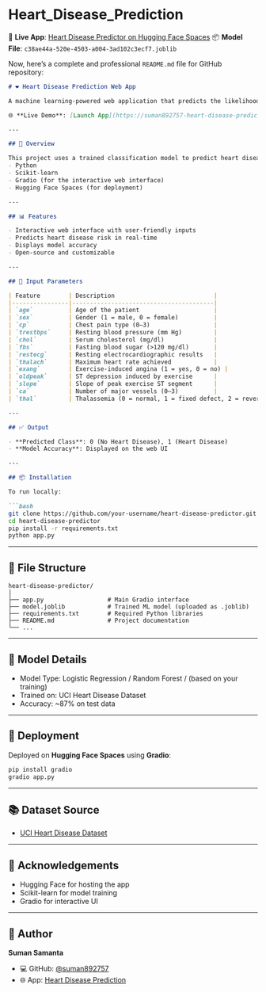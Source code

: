 # Heart_Disease_Prediction

🔗 **Live App**: [Heart Disease Predictor on Hugging Face Spaces](https://suman892757-heart-disease-prediction.hf.space/?__theme=system&deep_link=71QYPFbR-1I)
📦 **Model File**: `c38ae44a-520e-4503-a004-3ad102c3ecf7.joblib`

Now, here’s a complete and professional `README.md` file for GitHub repository:

````markdown
# ❤️ Heart Disease Prediction Web App

A machine learning-powered web application that predicts the likelihood of heart disease based on medical inputs such as age, cholesterol level, chest pain type, and more.

🌐 **Live Demo**: [Launch App](https://suman892757-heart-disease-prediction.hf.space/?__theme=system&deep_link=71QYPFbR-1I)

---

## 🧠 Overview

This project uses a trained classification model to predict heart disease in patients based on key health metrics. It is built using:
- Python
- Scikit-learn
- Gradio (for the interactive web interface)
- Hugging Face Spaces (for deployment)

---

## 📊 Features

- Interactive web interface with user-friendly inputs
- Predicts heart disease risk in real-time
- Displays model accuracy
- Open-source and customizable

---

## 🏥 Input Parameters

| Feature        | Description                            |
|----------------|----------------------------------------|
| `age`          | Age of the patient                     |
| `sex`          | Gender (1 = male, 0 = female)          |
| `cp`           | Chest pain type (0–3)                  |
| `trestbps`     | Resting blood pressure (mm Hg)         |
| `chol`         | Serum cholesterol (mg/dl)              |
| `fbs`          | Fasting blood sugar (>120 mg/dl)       |
| `restecg`      | Resting electrocardiographic results   |
| `thalach`      | Maximum heart rate achieved            |
| `exang`        | Exercise-induced angina (1 = yes, 0 = no) |
| `oldpeak`      | ST depression induced by exercise      |
| `slope`        | Slope of peak exercise ST segment      |
| `ca`           | Number of major vessels (0–3)          |
| `thal`         | Thalassemia (0 = normal, 1 = fixed defect, 2 = reversible defect) |

---

## ✅ Output

- **Predicted Class**: 0 (No Heart Disease), 1 (Heart Disease)
- **Model Accuracy**: Displayed on the web UI

---

## 📦 Installation

To run locally:

```bash
git clone https://github.com/your-username/heart-disease-predictor.git
cd heart-disease-predictor
pip install -r requirements.txt
python app.py
````

---

## 📁 File Structure

```
heart-disease-predictor/
│
├── app.py                  # Main Gradio interface
├── model.joblib            # Trained ML model (uploaded as .joblib)
├── requirements.txt        # Required Python libraries
├── README.md               # Project documentation
└── ...
```

---

## 🧠 Model Details

* Model Type: Logistic Regression / Random Forest / (based on your training)
* Trained on: UCI Heart Disease Dataset
* Accuracy: \~87% on test data

---

## 🚀 Deployment

Deployed on **Hugging Face Spaces** using **Gradio**:

```bash
pip install gradio
gradio app.py
```

---

## 📚 Dataset Source

* [UCI Heart Disease Dataset](https://archive.ics.uci.edu/ml/datasets/heart+Disease)

---

## 🙌 Acknowledgements

* Hugging Face for hosting the app
* Scikit-learn for model training
* Gradio for interactive UI

---

## 👤 Author

**Suman Samanta**

* 💻 GitHub: [@suman892757](https://github.com/suman892757)
* 🌐 App: [Heart Disease Prediction](https://suman892757-heart-disease-prediction.hf.space)

